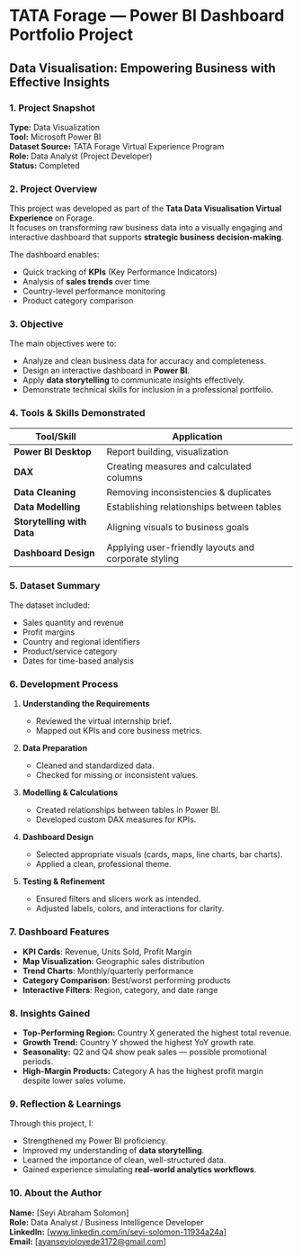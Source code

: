 # TATA Forage — Power BI Dashboard Portfolio Project

## Data Visualisation: Empowering Business with Effective Insights

### 1. Project Snapshot
**Type:** Data Visualization  
**Tool:** Microsoft Power BI  
**Dataset Source:** TATA Forage Virtual Experience Program  
**Role:** Data Analyst (Project Developer)  
**Status:** Completed  

### 2. Project Overview
This project was developed as part of the **Tata Data Visualisation Virtual Experience** on Forage.  
It focuses on transforming raw business data into a visually engaging and interactive dashboard that supports **strategic business decision-making**.

The dashboard enables:
- Quick tracking of **KPIs** (Key Performance Indicators)
- Analysis of **sales trends** over time
- Country-level performance monitoring
- Product category comparison

### 3. Objective
The main objectives were to:
- Analyze and clean business data for accuracy and completeness.
- Design an interactive dashboard in **Power BI**.
- Apply **data storytelling** to communicate insights effectively.
- Demonstrate technical skills for inclusion in a professional portfolio.

### 4. Tools & Skills Demonstrated
| Tool/Skill | Application |
|------------|-------------|
| **Power BI Desktop** | Report building, visualization |
| **DAX** | Creating measures and calculated columns |
| **Data Cleaning** | Removing inconsistencies & duplicates |
| **Data Modelling** | Establishing relationships between tables |
| **Storytelling with Data** | Aligning visuals to business goals |
| **Dashboard Design** | Applying user-friendly layouts and corporate styling |

### 5. Dataset Summary
The dataset included:
- Sales quantity and revenue
- Profit margins
- Country and regional identifiers
- Product/service category
- Dates for time-based analysis

### 6. Development Process
1. **Understanding the Requirements**  
   - Reviewed the virtual internship brief.
   - Mapped out KPIs and core business metrics.

2. **Data Preparation**  
   - Cleaned and standardized data.
   - Checked for missing or inconsistent values.

3. **Modelling & Calculations**  
   - Created relationships between tables in Power BI.
   - Developed custom DAX measures for KPIs.

4. **Dashboard Design**  
   - Selected appropriate visuals (cards, maps, line charts, bar charts).
   - Applied a clean, professional theme.

5. **Testing & Refinement**  
   - Ensured filters and slicers work as intended.
   - Adjusted labels, colors, and interactions for clarity.

### 7. Dashboard Features
- **KPI Cards**: Revenue, Units Sold, Profit Margin
- **Map Visualization**: Geographic sales distribution
- **Trend Charts**: Monthly/quarterly performance
- **Category Comparison**: Best/worst performing products
- **Interactive Filters**: Region, category, and date range
  
### 8. Insights Gained
- **Top-Performing Region:** Country X generated the highest total revenue.
- **Growth Trend:** Country Y showed the highest YoY growth rate.
- **Seasonality:** Q2 and Q4 show peak sales — possible promotional periods.
- **High-Margin Products:** Category A has the highest profit margin despite lower sales volume.

### 9. Reflection & Learnings
Through this project, I:
- Strengthened my Power BI proficiency.
- Improved my understanding of **data storytelling**.
- Learned the importance of clean, well-structured data.
- Gained experience simulating **real-world analytics workflows**.

### 10. About the Author
**Name:** [Seyi Abraham Solomon]  
**Role:** Data Analyst / Business Intelligence Developer  
**LinkedIn:** [www.linkedin.com/in/seyi-solomon-11934a24a]  
**Email:** [ayanseyioloyede3172@gmail.com]
